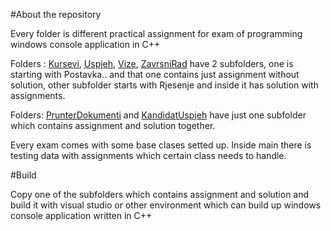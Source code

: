#About the repository

Every folder is different practical assignment for exam of programming windows console application in C++

Folders : [Kursevi](/Kursevi), [Uspjeh](/Uspjeh),  [Vize](/Vize), [ZavrsniRad](/ZavrsniRad) have 2 subfolders, one is starting with Postavka.. and that one contains just assignment without solution, other subfolder starts with Rjesenje and inside it has solution with assignments.

Folders: [PrunterDokumenti](/prunterDokumenti) and [KandidatUspjeh](/KandidatUspjeh) have just one subfolder which contains assignment and solution together.

Every exam comes with some base clases setted up. Inside main there is testing data with assignments which certain class needs to handle.

#Build

Copy one of the subfolders which contains assignment and solution and build it with visual studio or other environment which can build up windows console application written in C++
